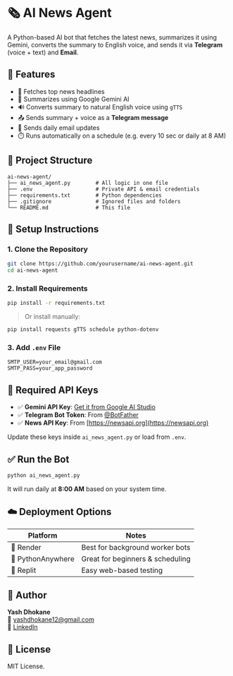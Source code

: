 # 🗞️ AI News Agent

A Python-based AI bot that fetches the latest news, summarizes it using Gemini, converts the summary to English voice, and sends it via **Telegram** (voice + text) and **Email**.

## 🚀 Features

- 📰 Fetches top news headlines
- 🤖 Summarizes using Google Gemini AI
- 🔊 Converts summary to natural English voice using `gTTS`
- 📤 Sends summary + voice as a **Telegram message**
- 📧 Sends daily email updates
- ⏱️ Runs automatically on a schedule (e.g. every 10 sec or daily at 8 AM)

## 📁 Project Structure

```
ai-news-agent/
├── ai_news_agent.py        # All logic in one file
├── .env                    # Private API & email credentials
├── requirements.txt        # Python dependencies
├── .gitignore              # Ignored files and folders
└── README.md               # This file
```

## 🔧 Setup Instructions

### 1. Clone the Repository

```bash
git clone https://github.com/yourusername/ai-news-agent.git
cd ai-news-agent
```

### 2. Install Requirements

```bash
pip install -r requirements.txt
```

> Or install manually:
```bash
pip install requests gTTS schedule python-dotenv
```

### 3. Add `.env` File

```env
SMTP_USER=your_email@gmail.com
SMTP_PASS=your_app_password
```

## 🔐 Required API Keys

- ✅ **Gemini API Key**: [Get it from Google AI Studio](https://makersuite.google.com/app/apikey)
- ✅ **Telegram Bot Token**: From [@BotFather](https://t.me/BotFather)
- ✅ **News API Key**: From [https://newsapi.org](https://newsapi.org)

Update these keys inside `ai_news_agent.py` or load from `.env`.

## ✅ Run the Bot

```bash
python ai_news_agent.py
```

It will run daily at **8:00 AM** based on your system time.

## ☁️ Deployment Options

| Platform         | Notes                            |
|------------------|----------------------------------|
| 🔹 Render         | Best for background worker bots  |
| 🔹 PythonAnywhere | Great for beginners & scheduling |
| 🔹 Replit         | Easy web-based testing           |

## 🙋 Author

**Yash Dhokane**  
📧 yashdhokane12@gmail.com  
🔗 [LinkedIn](https://linkedin.com/in/yashdhokane)

## 📜 License

MIT License.